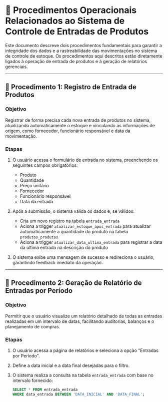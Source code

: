 # 📘 Procedimentos Operacionais Relacionados ao Sistema de Controle de Entradas de Produtos

Este documento descreve dois procedimentos fundamentais para garantir a integridade dos dados e a rastreabilidade das movimentações no sistema de controle de estoque. Os procedimentos aqui descritos estão diretamente ligados à operação de entrada de produtos e à geração de relatórios gerenciais.

---

## 📌 Procedimento 1: Registro de Entrada de Produtos

### Objetivo

Registrar de forma precisa cada nova entrada de produtos no sistema, atualizando automaticamente o estoque e vinculando as informações de origem, como fornecedor, funcionário responsável e data da movimentação.

### Etapas

1. O usuário acessa o formulário de entrada no sistema, preenchendo os seguintes campos obrigatórios:
   - Produto
   - Quantidade
   - Preço unitário
   - Fornecedor
   - Funcionário responsável
   - Data da entrada

2. Após a submissão, o sistema valida os dados e, se válidos:
   - Cria um novo registro na tabela `entrada_entrada`
   - Aciona a trigger `atualizar_estoque_apos_entrada` para atualizar automaticamente a quantidade do produto na tabela `produtos_produtos`
   - Aciona a trigger `atualizar_data_ultima_entrada` para registrar a data da última entrada na descrição do produto

3. O sistema exibe uma mensagem de sucesso e redireciona o usuário, garantindo feedback imediato da operação.

---

## 📌 Procedimento 2: Geração de Relatório de Entradas por Período

### Objetivo

Permitir que o usuário visualize um relatório detalhado de todas as entradas realizadas em um intervalo de datas, facilitando auditorias, balanços e o planejamento de compras.

### Etapas

1. O usuário acessa a página de relatórios e seleciona a opção "Entradas por Período".
2. Define a data inicial e a data final desejadas para o filtro.
3. O sistema realiza a consulta na tabela `entrada_entrada` com base no intervalo fornecido:

   ```sql
   SELECT * FROM entrada_entrada
   WHERE data_entrada BETWEEN 'DATA_INICIAL' AND 'DATA_FINAL';
